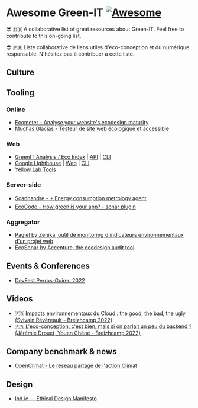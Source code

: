 # Awesome Green-IT [![Awesome](https://cdn.rawgit.com/sindresorhus/awesome/d7305f38d29fed78fa85652e3a63e154dd8e8829/media/badge.svg)](https://github.com/sindresorhus/awesome)

😎 🇬🇧 A collaborative list of great resources about Green-IT. Feel free to contribute to this on-going list.

😎 🇫🇷 Liste collaborative de liens utiles d'éco-conception et du numérique responsable. N'hésitez pas à contribuer à cette liste.

## Culture

## Tooling

### Online

- [Ecometer - Analyse your website's ecodesign maturity](http://www.ecometer.org/)
- [Muchas Glacias - Testeur de site web écologique et accessible](https://muchas-glacias.com/)

### Web

- [GreenIT Analysis / Eco Index](http://www.ecoindex.fr/) | [API](https://github.com/cnumr/ecoindex_api) | [CLI](https://github.com/cnumr/GreenIT-Analysis-cli)
- [Google Lighthouse](https://developer.chrome.com/docs/lighthouse/overview/) | [Web](https://pagespeed.web.dev/) | [CLI](https://developer.chrome.com/docs/lighthouse/overview/#cli)
- [Yellow Lab Tools](https://github.com/YellowLabTools/YellowLabTools)

### Server-side

- [Scaphandre - ⚡ Energy consumption metrology agent](https://github.com/hubblo-org/scaphandre)
- [EcoCode - How green is your app? - sonar plugin](https://github.com/cnumr/ecoCode)

### Aggregator

- [Pagiel by Zenika, outil de monitoring d'indicateurs environnementaux d'un projet web](https://github.com/Zenika/pagiel)
- [EcoSonar by Accenture, the ecodesign audit tool](https://github.com/Accenture/EcoSonar)

## Events & Conferences

- [DevFest Perros-Guirec 2022](https://devfest.codedarmor.fr)

## Videos

- [🇫🇷 Impacts environnementaux du Cloud : the good, the bad, the ugly (Sylvain Révéreault - Breizhcamp 2022)](https://www.youtube.com/watch?v=nWpjBElyxbs)
- [🇫🇷 L'eco-conception, c'est bien, mais si on parlait un peu du backend ? (Jérémie Drouet, Youen Chéné - Breizhcamp 2022)](https://www.youtube.com/watch?v=gE6HUsmh554)

## Company benchmark & news

- [OpenClimat - Le réseau partagé de l'action Climat](https://openclimat.com/)

## Design

- [Ind.ie — Ethical Design Manifesto](https://ind.ie/ethical-design/)

